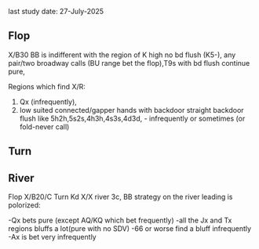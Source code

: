 last study date: 27-July-2025

## Flop

X/B30 BB is indifferent with the region of K high no bd flush (K5-), any pair/two broadway calls (BU range bet the flop),T9s with bd flush continue pure,

Regions which find X/R:
1. Qx (infrequently),
2. low suited connected/gapper hands with backdoor straight backdoor flush like
5h2h,5s2s,4h3h,4s3s,4d3d, - infrequently or sometimes (or fold-never call)

## Turn

## River

Flop X/B20/C Turn Kd X/X river 3c, BB strategy on the river leading is polorized:

-Qx bets pure (except AQ/KQ which bet frequently)
-all the Jx and Tx regions bluffs a lot(pure with no SDV)
-66 or worse find a bluff infrequently
-Ax is bet very infrequently
